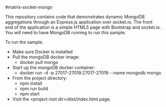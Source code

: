 #matrix-socket-mongo

This repository contains code that demonstrates dynamic MongoDB aggregations through an Express.js application over socket.io. The front end of the application is a simple HTML5 page with Bootstrap and socket.io. You will need to have MongoDB running to run this sample.

To run the sample:

-   Make sure Docker is installed
-   Pull the mongoDB docker image:
    -   docker pull mongo
-   Start up the mongoDB docker container:
    -   docker run -d -p 27017-27019:27017-27019 --name mongodb mongo
-   From the project directory:
    -   npm install
    -   npm run build
    -   npm start
-   Visit the \<project root dir\>/dist/index.html page.
